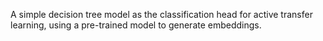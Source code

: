 A simple decision tree model as the classification head for active transfer learning, using a pre-trained model to generate embeddings.